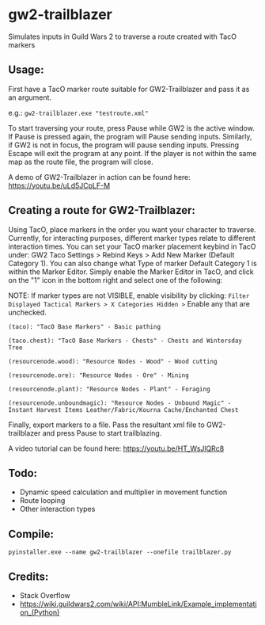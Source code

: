 # gw2-trailblazer
Simulates inputs in Guild Wars 2 to traverse a route created with TacO markers

## Usage:
First have a TacO marker route suitable for GW2-Trailblazer and pass it as an argument.

e.g.: ``gw2-trailblazer.exe "testroute.xml"``

To start traversing your route, press Pause while GW2 is the active window. If Pause is pressed again, the program will Pause sending inputs.
Similarly, if GW2 is not in focus, the program will pause sending inputs.
Pressing Escape will exit the program at any point.
If the player is not within the same map as the route file, the program will close.

A demo of GW2-Trailblazer in action can be found here: https://youtu.be/uLd5JCpLF-M

## Creating a route for GW2-Trailblazer:
Using TacO, place markers in the order you want your character to traverse. Currently, for interacting purposes, different marker types relate to different interaction times. You can set your TacO marker placement keybind in TacO under: GW2 Taco Settings > Rebind Keys > Add New Marker (Default Category 1). You can also change what Type of marker Default Category 1 is within the Marker Editor. Simply enable the Marker Editor in TacO, and click on the "1" icon in the bottom right and select one of the following:

NOTE: If marker types are not VISIBLE, enable visibility by clicking: ``Filter Displayed Tactical Markers > X Categories Hidden >`` Enable any that are unchecked.

``(taco): "TacO Base Markers" - Basic pathing``

``(taco.chest): "TacO Base Markers - Chests" - Chests and Wintersday Tree``

``(resourcenode.wood): "Resource Nodes - Wood" - Wood cutting``

``(resourcenode.ore): "Resource Nodes - Ore" - Mining ``

``(resourcenode.plant): "Resource Nodes - Plant" - Foraging``

``(resourcenode.unboundmagic): "Resource Nodes - Unbound Magic" - Instant Harvest Items Leather/Fabric/Kourna Cache/Enchanted Chest``

Finally, export markers to a file. Pass the resultant xml file to GW2-trailblazer and press Pause to start trailblazing.

A video tutorial can be found here: https://youtu.be/HT_WsJlQRc8

## Todo:
- Dynamic speed calculation and multiplier in movement function
- Route looping
- Other interaction types

## Compile:
``pyinstaller.exe --name gw2-trailblazer --onefile trailblazer.py``

## Credits:
- Stack Overflow 
- https://wiki.guildwars2.com/wiki/API:MumbleLink/Example_implementation_(Python)
